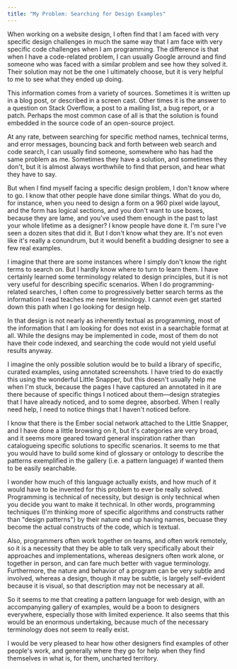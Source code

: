 ```yaml
---
title: "My Problem: Searching for Design Examples"
---
```


When working on a website design, I often find that I am faced with very specific design challenges
in much the same way that I am face with very specific code challenges when I am programming. The
difference is that when I have a code-related problem, I can usually Google arround and find someone
who was faced with a similar problem and see how they solved it. Their solution may not be the one
I ultimately choose, but it is very helpful to me to see what they ended up doing.

This information comes from a variety of sources. Sometimes it is written up in a blog post, or
described in a screen cast. Other times it is the answer to a question on Stack Overflow, a post
to a mailing list, a bug report, or a patch. Perhaps the most common case of all is that the
solution is found embedded in the source code of an open-source project.

At any rate, between searching for specific method names, technical terms, and error messages,
bouncing back and forth between web search and code search, I can usually find someone, somewhere
who has had the same problem as me. Sometimes they have a solution, and sometimes they don't, but
it is almost always worthwhile to find that person, and hear what they have to say.

But when I find myself facing a specific design problem, I don't know where to go. I know that other
people have done similar things. What do you do, for instance, when you need to design a form on a
960 pixel wide layout, and the form has logical sections, and you don't want to use boxes, because
they are lame, and you've used them enough in the past to last your whole lifetime as a designer?
I know people have done it. I'm sure I've seen a dozen sites that did it. But I don't know what they
are. It's not even like it's really a conundrum, but it would benefit a budding designer to see a
few real examples.

I imagine that there are some instances where I simply don't know the right terms to search on. But
I hardly know where to turn to learn them. I have certainly learned some terminology related to design
principles, but it is not very useful for describing specific scenarios. When I do programming-related
searches, I often come to progressively better search terms as the information I read teaches me new
terminology. I cannot even get started down this path when I go looking for design help.

In that design is not nearly as inherently textual as programming, most of the information that I am
looking for does not exist in a searchable format at all. While the designs may be implemented in code,
most of them do not have their code indexed, and searching the code would not yield useful results anyway.

I imagine the only possible solution would be to build a library of specific, curated examples, using
annotated screenshots. I have tried to do exactly this using the wonderful Little Snapper, but this 
doesn't usually help me when I'm stuck, because the pages I have captured an annotated in it are there
because of specific things I noticed about them&mdash;design strategies that I have already noticed,
and to some degree, absorbed. When I really need help, I need to notice things that I haven't noticed
before.

I know that there is the Ember social network attached to the Little Snapper, and I have done a little
browsing on it, but it's categories are very broad, and it seems more geared toward general inspiration
rather than catalogueing specific solutions to specific scenarios. It seems to me that you would have to
build some kind of glossary or ontology to describe the patterns exemplified in the gallery (i.e. a pattern
language) if wanted them to be easily searchable.

I wonder how much of this language actually exists, and how much of it would have to be invented for this
problem to ever be really solved. Programming is technical of necessity, but design is only technical
when you decide you want to make it technical. In other words, programming techniques (I'm thinking more of
specific algorithms and constructs rather than "design patterns") by their nature end up having names, becuase
they become the actual constructs of the code, which is textual.

Also, programmers often work together on teams, and often work remotely, so it is a necessity that they be able to
talk very specifically about their approaches and implementations, whereas designers often work alone, or
together in person, and can fare much better with vague terminology. Furthermore, the nature and behavior
of a program can be very subtle and involved, whereas a design, though it may be subtle, is largely self-evident
because it is visual, so that description may not be necessary at all.

So it seems to me that creating a pattern language for web design, with an accompanying gallery of examples, would
be a boon to designers everywhere, especially those with limited experience. It also seems that this would be an
enormous undertaking, because much of the necessary terminology does not seem to really exist.

I would be very pleased to hear how other designers find examples of other people's work, and generally where they
go for help when they find themselves in what is, for them, uncharted territory.

